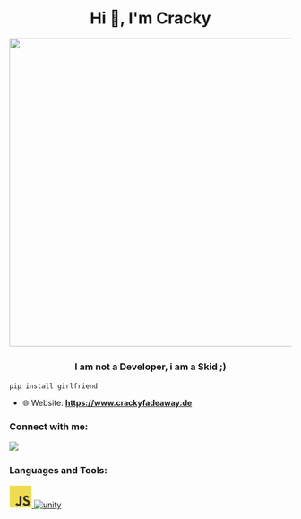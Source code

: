 <h1 align="center">Hi 👋, I'm Cracky</h1>
<p align="center"> <img src="https://cdn.discordapp.com/attachments/879037664039411722/970109433948536832/Cracky.gif?size=4096" width="1000" height="550"/>
<h3 align="center">I am not a Developer, i am a Skid ;)</h3>

```sh-session
pip install girlfriend
```

- 🌐 Website: **https://www.crackyfadeaway.de**

<h3 align="left">Connect with me:</h3>
<p align="left">
<img src="https://discord.c99.nl/widget/theme-4/507464069100601363.png">
</p>

<h3 align="left">Languages and Tools:</h3>
<p align="left"> <a href="https://developer.mozilla.org/en-US/docs/Web/JavaScript" target="_blank" rel="noreferrer"> <img src="https://raw.githubusercontent.com/devicons/devicon/master/icons/javascript/javascript-original.svg" alt="javascript" width="40" height="40"/> </a> <a href="https://unity.com/" target="_blank" rel="noreferrer"> <img src="https://www.vectorlogo.zone/logos/unity3d/unity3d-icon.svg" alt="unity" width="40" height="40"/> </a> </p>

